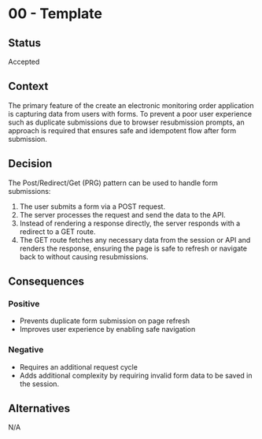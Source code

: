 # 00 - Template

## Status

Accepted

## Context

The primary feature of the create an electronic monitoring order application is capturing data from users with forms. To prevent a poor user experience such as duplicate submissions due to browser resubmission prompts, an approach is required that ensures safe and idempotent flow after form submission.

## Decision

The Post/Redirect/Get (PRG) pattern can be used to handle form submissions:

1. The user submits a form via a POST request.
2. The server processes the request and send the data to the API.
3. Instead of rendering a response directly, the server responds with a redirect to a GET route.
4. The GET route fetches any necessary data from the session or API and renders the response, ensuring the page is safe to refresh or navigate back to without causing resubmissions.

## Consequences

### Positive
- Prevents duplicate form submission on page refresh
- Improves user experience by enabling safe navigation

### Negative
- Requires an additional request cycle
- Adds additional complexity by requiring invalid form data to be saved in the session.

## Alternatives

N/A
